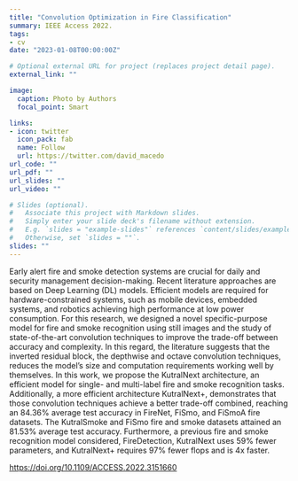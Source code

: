 ```yaml
---
title: "Convolution Optimization in Fire Classification"
summary: IEEE Access 2022.
tags:
- cv
date: "2023-01-08T00:00:00Z"

# Optional external URL for project (replaces project detail page).
external_link: ""

image:
  caption: Photo by Authors
  focal_point: Smart

links:
- icon: twitter
  icon_pack: fab
  name: Follow
  url: https://twitter.com/david_macedo
url_code: ""
url_pdf: ""
url_slides: ""
url_video: ""

# Slides (optional).
#   Associate this project with Markdown slides.
#   Simply enter your slide deck's filename without extension.
#   E.g. `slides = "example-slides"` references `content/slides/example-slides.md`.
#   Otherwise, set `slides = ""`.
slides: ""
---
```


Early alert fire and smoke detection systems are crucial for daily and security management decision-making. Recent literature approaches are based on Deep Learning (DL) models. Efficient models are required for hardware-constrained systems, such as mobile devices, embedded systems, and robotics achieving high performance at low power consumption. For this research, we designed a novel specific-purpose model for fire and smoke recognition using still images and the study of state-of-the-art convolution techniques to improve the trade-off between accuracy and complexity. In this regard, the literature suggests that the inverted residual block, the depthwise and octave convolution techniques, reduces the model’s size and computation requirements working well by themselves. In this work, we propose the KutralNext architecture, an efficient model for single- and multi-label fire and smoke recognition tasks. Additionally, a more efficient architecture KutralNext+, demonstrates that those convolution techniques achieve a better trade-off combined, reaching an 84.36% average test accuracy in FireNet, FiSmo, and FiSmoA fire datasets. The KutralSmoke and FiSmo fire and smoke datasets attained an 81.53% average test accuracy. Furthermore, a previous fire and smoke recognition model considered, FireDetection, KutralNext uses 59% fewer parameters, and KutralNext+ requires 97% fewer flops and is 4x faster.

https://doi.org/10.1109/ACCESS.2022.3151660
